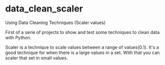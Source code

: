 # data_clean_scaler
Using Data Cleaning Techniques (Scaler values)

First of a serie of projects to show and test some techniques to clean data with Python.

Scaler is a technique to scale values ​​between a range of values ​​(0.1).
It's a good technique for when there is a large values in a set. With that you can scaler that set in small values.
